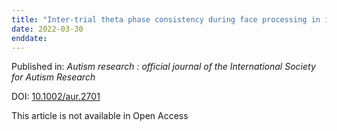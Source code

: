 ```yaml
---
title: "Inter-trial theta phase consistency during face processing in infants is associated with later emerging autism."
date: 2022-03-30
enddate:
---
```


Published in: *Autism research : official journal of the International Society for Autism Research*

DOI: [10.1002/aur.2701](https://doi.org/10.1002/aur.2701)

This article is not available in Open Access


